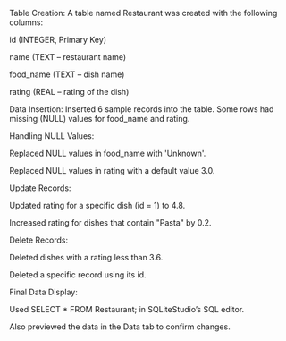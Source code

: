 Table Creation:
A table named Restaurant was created with the following columns:

id (INTEGER, Primary Key)

name (TEXT – restaurant name)

food_name (TEXT – dish name)

rating (REAL – rating of the dish)

Data Insertion:
Inserted 6 sample records into the table. Some rows had missing (NULL) values for food_name and rating.

Handling NULL Values:

Replaced NULL values in food_name with 'Unknown'.

Replaced NULL values in rating with a default value 3.0.

Update Records:

Updated rating for a specific dish (id = 1) to 4.8.

Increased rating for dishes that contain "Pasta" by 0.2.

Delete Records:

Deleted dishes with a rating less than 3.6.

Deleted a specific record using its id.

Final Data Display:

Used SELECT * FROM Restaurant; in SQLiteStudio’s SQL editor.

Also previewed the data in the Data tab to confirm changes.

